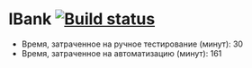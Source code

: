 # IBank [![Build status](https://ci.appveyor.com/api/projects/status/db8m4efdo7ul2wuf?svg=true)](https://ci.appveyor.com/project/NAleshina/ibank)

- Время, затраченное на ручное тестирование (минут): 30
- Время, затраченное на автоматизацию (минут): 161
